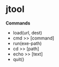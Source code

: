 # jtool
**Commands** 
* load(url, dest)
* cmd >> [command]
* run(exe-path)
* cd >> [path]
* echo >> [text]
* quit()


